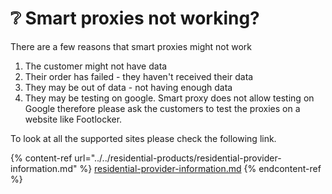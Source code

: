 # ❔ Smart proxies not working?

There are a few reasons that smart proxies might not work

1. The customer might not have data
2. Their order has failed - they haven't received their data
3. They may be out of data - not having enough data
4. They may be testing on google. Smart proxy does not allow testing on Google therefore please ask the customers to test the proxies on a website like Footlocker.

To look at all the supported sites please check the following link.

{% content-ref url="../../residential-products/residential-provider-information.md" %}
[residential-provider-information.md](../../residential-products/residential-provider-information.md)
{% endcontent-ref %}
